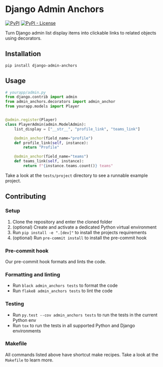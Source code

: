 # Django Admin Anchors

[![PyPI](https://img.shields.io/pypi/v/django-admin-anchors)](https://pypi.org/project/django-admin-anchors/)
[![PyPI - License](https://img.shields.io/pypi/l/django-admin-anchors)](https://github.com/DoctorJohn/django-admin-anchors/blob/master/LICENSE)

Turn Django admin list display items into clickable links to related objects using
decorators.

## Installation

`pip install django-admin-anchors`

## Usage

```python
# yourapp/admin.py
from django.contrib import admin
from admin_anchors.decorators import admin_anchor
from yourapp.models import Player


@admin.register(Player)
class PlayerAdmin(admin.ModelAdmin):
    list_display = ["__str__", "profile_link", "teams_link"]

    @admin_anchor(field_name="profile")
    def profile_link(self, instance):
        return "Profile"

    @admin_anchor(field_name="teams")
    def teams_link(self, instance):
        return f"{instance.teams.count()} teams"
```

Take a look at the `tests/project` directory to see a runnable example project.

## Contributing

### Setup

1. Clone the repository and enter the cloned folder
2. (optional) Create and activate a dedicated Python virtual environment
3. Run `pip install -e ".[dev]"` to install the projects requirements
4. (optional) Run `pre-commit install` to install the pre-commit hook

### Pre-commit hook

Our pre-commit hook formats and lints the code.

### Formatting and linting

- Run `black admin_anchors tests` to format the code
- Run `flake8 admin_anchors tests` to lint the code

### Testing

- Run `py.test --cov admin_anchors tests` to run the tests in the current Python env
- Run `tox` to run the tests in all supported Python and Django environments

### Makefile

All commands listed above have shortcut make recipes.
Take a look at the `Makefile` to learn more.
